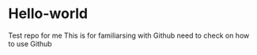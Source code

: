# Hello-world
Test repo for me
This is for familiarsing with Github 
need to check on how to use Github
